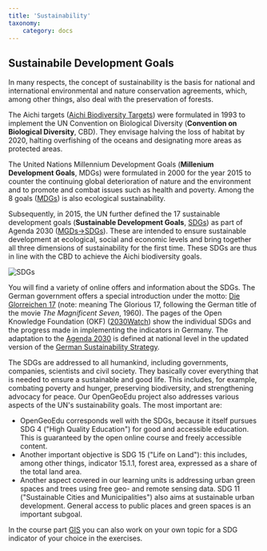 ```yaml
---
title: 'Sustainability'
taxonomy:
    category: docs
---
```


## Sustainabile Development Goals
In many respects, the concept of sustainability is the basis for national and international environmental and nature conservation agreements, which, among other things, also deal with the preservation of forests.

The Aichi targets ([Aichi Biodiversity Targets](https://www.cbd.int/sp/targets)) were formulated in 1993 to implement the UN Convention on Biological Diversity (**Convention on Biological Diversity**, CBD). They envisage halving the loss of habitat by 2020, halting overfishing of the oceans and designating more areas as protected areas.

The United Nations Millennium Development Goals (**Millenium Development Goals**, MDGs) were formulated in 2000 for the year 2015 to counter the continuing global deterioration of nature and the environment and to promote and combat issues such as health and poverty. Among the 8 goals ([MDGs](http://www.un.org/millenniumgoals/)) is also ecological sustainability. 

Subsequently, in 2015, the UN further defined the 17 sustainable development goals (**Sustainable Development Goals**, [SDGs](https://sustainabledevelopment.un.org/sdgs)) as part of Agenda 2030 ([MGDs->SDGs](http://www.sdgfund.org/mdgs-sdgs)). These are intended to ensure sustainable development at ecological, social and economic levels and bring together all three dimensions of sustainability for the first time.
These SDGs are thus in line with the CBD to achieve the Aichi biodiversity goals.



![SDGs](UN_SDGs.png)

You will find a variety of online offers and information about the SDGs.
The German government offers a special introduction under the motto: [Die Glorreichen 17](https://www.dieglorreichen17.de/index.html) (note: meaning The Glorious 17, following the German title of the movie _The Magnificent Seven_, 1960).
The pages of the Open Knowledge Foundation (OKF) ([2030Watch](https://www.2030-watch.de/)) show the individual SDGs and the progress made in implementing the indicators in Germany.
The adaptation to the [Agenda 2030](https://www.2030agenda.de/de/publication/die-agenda-2030) is defined at national level in the updated version of the [German Sustainability Strategy](https://www.bundesregierung.de/breg-de/themen/nachhaltigkeitspolitik/eine-strategie-begleitet-uns/die-deutsche-nachhaltigkeitsstrategie).

The SDGs are addressed to all humankind, including governments, companies, scientists and civil society. They basically cover everything that is needed to ensure a sustainable and good life. This includes, for example, combating poverty and hunger, preserving biodiversity, and strengthening advocacy for peace.
Our OpenGeoEdu project also addresses various aspects of the UN's sustainability goals. The most important are:
- OpenGeoEdu corresponds well with the SDGs, because it itself pursues SDG 4 ("High Quality Education") for good and accessible education. This is guaranteed by the open online course and freely accessible content.
- Another important objective is SDG 15 ("Life on Land"): this includes, among other things, indicator 15.1.1, forest area, expressed as a share of the total land area.
- Another aspect covered in our learning units is addressing urban green spaces and trees using free geo- and remote sensing data. SDG 11 ("Sustainable Cities and Municipalities") also aims at sustainable urban development. General access to public places and green spaces is an important subgoal.

In the course part [GIS](https://learn.opengeoedu.de/gis) you can also work on your own topic for a SDG indicator of your choice in the exercises.
